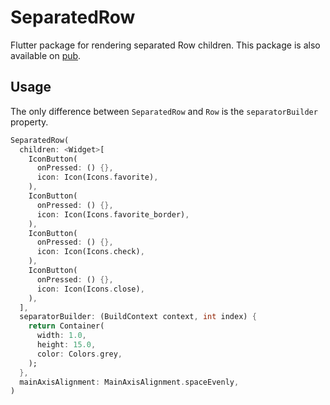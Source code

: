 # SeparatedRow

Flutter package for rendering separated Row children.
This package is also available on [pub](https://pub.dartlang.org/packages/separated_row).

## Usage

The only difference between `SeparatedRow` and `Row` is the `separatorBuilder` property.

```dart
SeparatedRow(
  children: <Widget>[
    IconButton(
      onPressed: () {},
      icon: Icon(Icons.favorite),
    ),
    IconButton(
      onPressed: () {},
      icon: Icon(Icons.favorite_border),
    ),
    IconButton(
      onPressed: () {},
      icon: Icon(Icons.check),
    ),
    IconButton(
      onPressed: () {},
      icon: Icon(Icons.close),
    ),
  ],
  separatorBuilder: (BuildContext context, int index) {
    return Container(
      width: 1.0,
      height: 15.0,
      color: Colors.grey,
    );
  },
  mainAxisAlignment: MainAxisAlignment.spaceEvenly,
)
```
